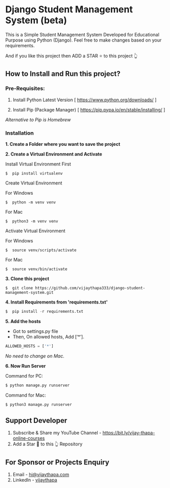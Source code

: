 # Django Student Management System (beta)
This is a Simple Student Management System Developed for Educational Purpose using Python (Django).
Feel free to make changes based on your requirements.

And if you like this project then ADD a STAR ⭐️  to this project 👆

## How to Install and Run this project?

### Pre-Requisites:
1. Install Python Latest Version
[ https://www.python.org/downloads/ ]

2. Install Pip (Package Manager)
[ https://pip.pypa.io/en/stable/installing/ ]

*Alternative to Pip is Homebrew*

### Installation
**1. Create a Folder where you want to save the project**

**2. Create a Virtual Environment and Activate**

Install Virtual Environment First
```
$  pip install virtualenv
```

Create Virtual Environment

For Windows
```
$  python -m venv venv
```
For Mac
```
$  python3 -m venv venv
```

Activate Virtual Environment

For Windows
```
$  source venv/scripts/activate
```

For Mac
```
$  source venv/bin/activate
```

**3. Clone this project**
```
$  git clone https://github.com/vijaythapa333/django-student-management-system.git
```

**4. Install Requirements from 'requirements.txt'**
```python
$  pip install -r requirements.txt
```

**5. Add the hosts**

- Got to settings.py file 
- Then, On allowed hosts, Add [‘*’]. 
```python
ALLOWED_HOSTS = ['*']
```
*No need to change on Mac.*


**6. Now Run Server**

Command for PC:
```python
$ python manage.py runserver
```

Command for Mac:
```python
$ python3 manage.py runserver
```


## Support Developer
1. Subscribe & Share my YouTube Channel - https://bit.ly/vijay-thapa-online-courses
2. Add a Star 🌟  to this 👆 Repository

## For Sponsor or Projects Enquiry
1. Email - hi@vijaythapa.com
2. LinkedIn - [vijaythapa](https://www.linkedin.com/in/vijaythapa "Vijay Thapa on LinkedIn")

